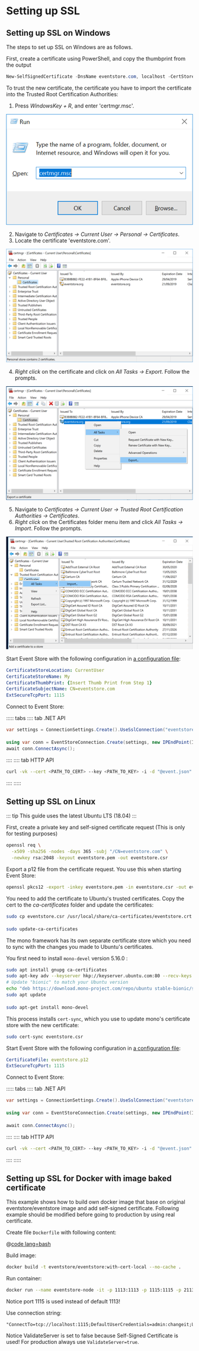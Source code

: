 # Setting up SSL

## Setting up SSL on Windows

The steps to set up SSL on Windows are as follows.

First, create a certificate using PowerShell, and copy the thumbprint from the output

```powershell
New-SelfSignedCertificate -DnsName eventstore.com, localhost -CertStoreLocation cert:\CurrentUser\My
```

To trust the new certificate, the certificate you have to import the certificate into the Trusted Root Certification Authorities:

1.  Press _WindowsKey + R_, and enter 'certmgr.msc'.

![Open certmgr.msc](../images/ssl-step1.png)

2.  Navigate to _Certificates -> Current User -> Personal -> Certificates_.
3.  Locate the certificate 'eventstore.com'.

![Find certificate](../images/ssl-step2.png)

4.  _Right click_ on the certificate and click on _All Tasks -> Export_. Follow the prompts.

![Export certificate](../images/ssl-step3.png)

5.  Navigate to _Certificates -> Current User -> Trusted Root Certification Authorities -> Certificates_.
6.  _Right click_ on the Certificates folder menu item and click _All Tasks -> Import_. Follow the prompts.

![Find certificate](../images/ssl-step4.png)

Start Event Store with the following configuration in [a configuration file](command-line-arguments.md#yaml-files):

```yaml
CertificateStoreLocation: CurrentUser
CertificateStoreName: My
CertificateThumbPrint: {Insert Thumb Print from Step 1}
CertificateSubjectName: CN=eventstore.com
ExtSecureTcpPort: 1115
```

Connect to Event Store:

::::: tabs
:::: tab .NET API

```csharp
var settings = ConnectionSettings.Create().UseSslConnection("eventstore.com", true);

using var conn = EventStoreConnection.Create(settings, new IPEndPoint(IPAddress.Loopback, 1115));
await conn.ConnectAsync();
```

::::
:::: tab HTTP API

```bash
curl -vk --cert <PATH_TO_CERT> --key <PATH_TO_KEY> -i -d "@event.json" "http://127.0.0.1:2113/streams/newstream" -H "Content-Type:application/vnd.eventstore.events+json"
```

::::
:::::

## Setting up SSL on Linux

::: tip
This guide uses the latest Ubuntu LTS (18.04)
:::

First, create a private key and self-signed certificate request (This is only for testing purposes)

```bash
openssl req \
  -x509 -sha256 -nodes -days 365 -subj "/CN=eventstore.com" \
  -newkey rsa:2048 -keyout eventstore.pem -out eventstore.csr
```

Export a p12 file from the certificate request. You use this when starting Event Store:

```bash
openssl pkcs12 -export -inkey eventstore.pem -in eventstore.csr -out eventstore.p12
```

You need to add the certificate to Ubuntu's trusted certificates. Copy the cert to the _ca-certificates_ folder and update the certificates:

```bash
sudo cp eventstore.csr /usr/local/share/ca-certificates/eventstore.crt

sudo update-ca-certificates
```

The mono framework has its own separate certificate store which you need to sync with the changes you made to Ubuntu's certificates.

You first need to install `mono-devel` version 5.16.0 :

```bash
sudo apt install gnupg ca-certificates
sudo apt-key adv --keyserver hkp://keyserver.ubuntu.com:80 --recv-keys 3FA7E0328081BFF6A14DA29AA6A19B38D3D831EF
# Update "bionic" to match your Ubuntu version
echo "deb https://download.mono-project.com/repo/ubuntu stable-bionic/snapshots/5.16.0 main" | sudo tee /etc/apt/sources.list.d/mono-official-stable.list
sudo apt update

sudo apt-get install mono-devel
```

This process installs `cert-sync`, which you use to update mono's certificate store with the new certificate:

```bash
sudo cert-sync eventstore.csr
```

Start Event Store with the following configuration in [a configuration file](/v5/server/command-line-arguments.md#yaml-files):

```yaml
CertificateFile: eventstore.p12
ExtSecureTcpPort: 1115
```

Connect to Event Store:

::::: tabs
:::: tab .NET API

```csharp
var settings = ConnectionSettings.Create().UseSslConnection("eventstore.com", true);

using var conn = EventStoreConnection.Create(settings, new IPEndPoint(IPAddress.Loopback, 1115));

await conn.ConnectAsync();
```

::::
:::: tab HTTP API

```bash
curl -vk --cert <PATH_TO_CERT> --key <PATH_TO_KEY> -i -d "@event.json" "http://127.0.0.1:2113/streams/newstream" -H "Content-Type:application/vnd.eventstore.events+json"
```

::::
:::::

## Setting up SSL for Docker with image baked certificate

This example shows how to build own docker image that base on original eventstore/eventstore image and add self-signed certificate. Following example should be modified before going to production by using real certificate.

Create file `Dockerfile` with following content:

@[code lang=bash](docs/v5/code-examples/server/DockerfileSsl)

Build image:

```bash
docker build -t eventstore/eventstore:with-cert-local --no-cache .
```

Run container:

```bash
docker run --name eventstore-node -it -p 1113:1113 -p 1115:1115 -p 2113:2113 -e EVENTSTORE_CERTIFICATE_FILE=eventstore.p12 -e EVENTSTORE_EXT_SECURE_TCP_PORT=1115 eventstore/eventstore:with-cert-local
```

Notice port 1115 is used instead of default 1113!

Use connection string:

```
"ConnectTo=tcp://localhost:1115;DefaultUserCredentials=admin:changeit;UseSslConnection=true;TargetHost=eventstore.org;ValidateServer=false",
```

Notice ValidateServer is set to false because Self-Signed Certificate is used! For production always use `ValidateServer=true`.
